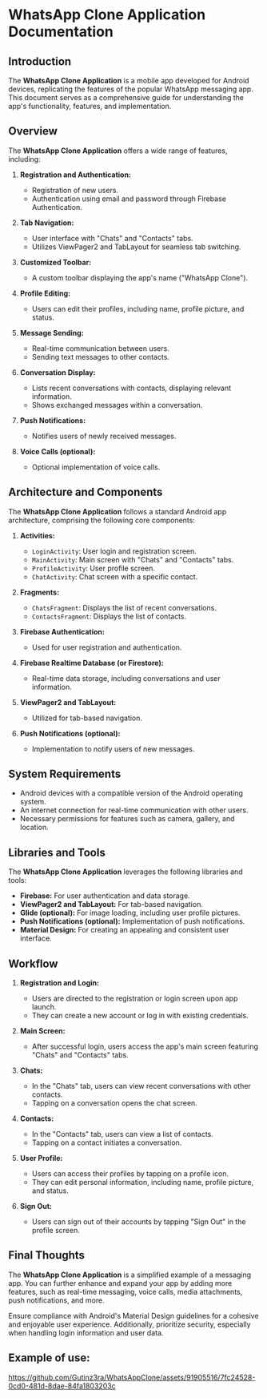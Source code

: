 # WhatsApp Clone Application Documentation

## Introduction

The **WhatsApp Clone Application** is a mobile app developed for Android devices, replicating the features of the popular WhatsApp messaging app. This document serves as a comprehensive guide for understanding the app's functionality, features, and implementation.

## Overview

The **WhatsApp Clone Application** offers a wide range of features, including:

1. **Registration and Authentication:**
     - Registration of new users.
     - Authentication using email and password through Firebase Authentication.

2. **Tab Navigation:**
     - User interface with "Chats" and "Contacts" tabs.
     - Utilizes ViewPager2 and TabLayout for seamless tab switching.

3. **Customized Toolbar:**
     - A custom toolbar displaying the app's name ("WhatsApp Clone").

4. **Profile Editing:**
     - Users can edit their profiles, including name, profile picture, and status.

5. **Message Sending:**
     - Real-time communication between users.
     - Sending text messages to other contacts.

6. **Conversation Display:**
     - Lists recent conversations with contacts, displaying relevant information.
     - Shows exchanged messages within a conversation.

7. **Push Notifications:**
     - Notifies users of newly received messages.

8. **Voice Calls (optional):**
     - Optional implementation of voice calls.

## Architecture and Components

The **WhatsApp Clone Application** follows a standard Android app architecture, comprising the following core components:

1. **Activities:**
     - `LoginActivity`: User login and registration screen.
     - `MainActivity`: Main screen with "Chats" and "Contacts" tabs.
     - `ProfileActivity`: User profile screen.
     - `ChatActivity`: Chat screen with a specific contact.

2. **Fragments:**
     - `ChatsFragment`: Displays the list of recent conversations.
     - `ContactsFragment`: Displays the list of contacts.

3. **Firebase Authentication:**
     - Used for user registration and authentication.

4. **Firebase Realtime Database (or Firestore):**
     - Real-time data storage, including conversations and user information.

5. **ViewPager2 and TabLayout:**
     - Utilized for tab-based navigation.

6. **Push Notifications (optional):**
     - Implementation to notify users of new messages.

## System Requirements

- Android devices with a compatible version of the Android operating system.
- An internet connection for real-time communication with other users.
- Necessary permissions for features such as camera, gallery, and location.

## Libraries and Tools

The **WhatsApp Clone Application** leverages the following libraries and tools:

- **Firebase:** For user authentication and data storage.
- **ViewPager2 and TabLayout:** For tab-based navigation.
- **Glide (optional):** For image loading, including user profile pictures.
- **Push Notifications (optional):** Implementation of push notifications.
- **Material Design:** For creating an appealing and consistent user interface.

## Workflow

1. **Registration and Login:**
     - Users are directed to the registration or login screen upon app launch.
     - They can create a new account or log in with existing credentials.

2. **Main Screen:**
     - After successful login, users access the app's main screen featuring "Chats" and "Contacts" tabs.

3. **Chats:**
     - In the "Chats" tab, users can view recent conversations with other contacts.
     - Tapping on a conversation opens the chat screen.

4. **Contacts:**
     - In the "Contacts" tab, users can view a list of contacts.
     - Tapping on a contact initiates a conversation.

5. **User Profile:**
     - Users can access their profiles by tapping on a profile icon.
     - They can edit personal information, including name, profile picture, and status.

6. **Sign Out:**
     - Users can sign out of their accounts by tapping "Sign Out" in the profile screen.

## Final Thoughts

The **WhatsApp Clone Application** is a simplified example of a messaging app. You can further enhance and expand your app by adding more features, such as real-time messaging, voice calls, media attachments, push notifications, and more.

Ensure compliance with Android's Material Design guidelines for a cohesive and enjoyable user experience. Additionally, prioritize security, especially when handling login information and user data.

## Example of use:

https://github.com/Gutinz3ra/WhatsAppClone/assets/91905516/7fc24528-0cd0-481d-8dae-84fa1803203c

